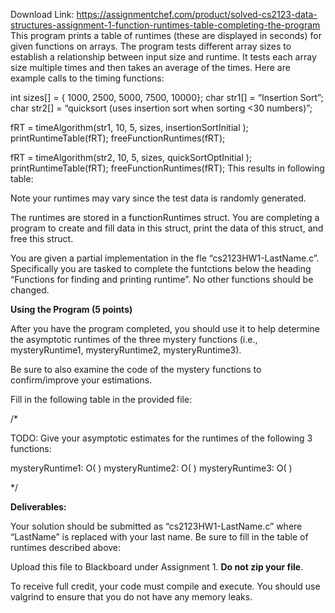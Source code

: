 Download Link: https://assignmentchef.com/product/solved-cs2123-data-structures-assignment-1-function-runtimes-table-completing-the-program
<br>
This program prints a table of runtimes (these are displayed in seconds) for given functions on arrays. The program tests different array sizes to establish a relationship between input size and runtime. It tests each array size multiple times and then takes an average of the times. Here are example calls to the timing functions:

int sizes[] = { 1000, 2500, 5000, 7500, 10000}; char str1[] = “Insertion Sort”; char str2[] = “quicksort (uses insertion sort when sorting &lt;30 numbers)”;

fRT = timeAlgorithm(str1, 10, 5, sizes, insertionSortInitial ); printRuntimeTable(fRT); freeFunctionRuntimes(fRT);

fRT = timeAlgorithm(str2, 10, 5, sizes, quickSortOptInitial ); printRuntimeTable(fRT); freeFunctionRuntimes(fRT); This results in following table:

Note your runtimes may vary since the test data is randomly generated.

The runtimes are stored in a functionRuntimes struct. You are completing a program to create and fill data in this struct, print the data of this struct, and free this struct.

You are given a partial implementation in the fle “cs2123HW1-LastName.c”. Specifically you are tasked to complete the funtctions below the heading “Functions for finding and printing runtime”. No other functions should be changed.

<strong>Using the Program (5 points)</strong>

After you have the program completed, you should use it to help determine the asymptotic runtimes of the three mystery functions (i.e., mysteryRuntime1, mysteryRuntime2, mysteryRuntime3).

Be sure to also examine the code of the mystery functions to confirm/improve your estimations.

Fill in the following table in the provided file:

/*

TODO: Give your asymptotic estimates for the runtimes of the following 3 functions:

mysteryRuntime1: O( ) mysteryRuntime2: O(  ) mysteryRuntime3: O( )

*/

<strong>Deliverables:</strong>

Your solution should be submitted as “cs2123HW1-LastName.c” where “LastName” is replaced with your last name. Be sure to fill in the table of runtimes described above:

Upload this file to Blackboard under Assignment 1. <strong>Do not zip your file</strong>.

To receive full credit, your code must compile and execute. You should use valgrind to ensure that you do not have any memory leaks.


